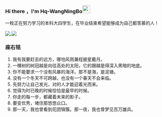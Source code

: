 ### Hi there ，I'm Hq-WangNingBo<a href="http://wangningbo.com"><img src="https://media.giphy.com/media/hvRJCLFzcasrR4ia7z/giphy.gif" width="25px"></a>
一枚正在努力学习的本科大四学生，在毕业结束希望能够成为自己都羡慕的人！

<a href="https://github.com/anuraghazra/github-readme-stats">
  <img align="center" src="https://github-readme-stats.vercel.app/api?username=hqwangningbo&show_icons=true&theme=radical" />
</a>
<a href="https://github.com/anuraghazra/convoychat">
  <img align="center" src="https://github-readme-stats.vercel.app/api/top-langs/?username=hqwangningbo&layout=compact" />
</a>

### 座右铭

1. 我有我要赶去的远方，哪怕风雨兼程披星戴月。
2. 一棵树的树冠越是向往高处的太阳，它的跟越是得深入黑暗的地底。
3. 你不能要求一个没有风暴的海洋。那不是海，是泥塘。
4. 没有一个冬天不可跨越，也没有一个春天不会来临。
5. 先努力让自己发光，对的人才能迎着光而来。
6. 觉得为时已晚的时候恰恰是最早的时候。
7. 你走的每一步，都藏着未来的影子。
8. 要变优秀，堵住那悠悠众口。
9. 那一天，我也曾看到花团锦簇。那一夜，我也曾梦见百万雄兵。

